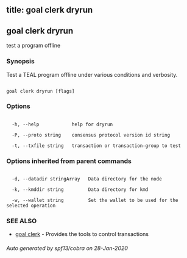 title: goal clerk dryrun
---
## goal clerk dryrun



test a program offline



### Synopsis



Test a TEAL program offline under various conditions and verbosity.



```

goal clerk dryrun [flags]

```



### Options



```

  -h, --help            help for dryrun

  -P, --proto string    consensus protocol version id string

  -t, --txfile string   transaction or transaction-group to test

```



### Options inherited from parent commands



```

  -d, --datadir stringArray   Data directory for the node

  -k, --kmddir string         Data directory for kmd

  -w, --wallet string         Set the wallet to be used for the selected operation

```



### SEE ALSO



* [goal clerk](../../clerk/clerk/)	 - Provides the tools to control transactions 


###### Auto generated by spf13/cobra on 28-Jan-2020

